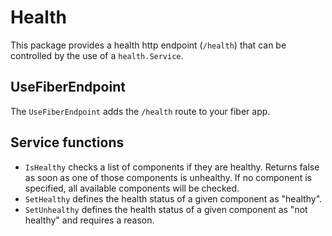 # Health

This package provides a health http endpoint (`/health`) that can be controlled by the use of a `health.Service`.

## UseFiberEndpoint

The `UseFiberEndpoint` adds the `/health` route to your fiber app.

## Service functions

- `IsHealthy` checks a list of components if they are healthy. Returns false as soon as one of those components is unhealthy.
  If no component is specified, all available components will be checked.
- `SetHealthy` defines the health status of a given component as "healthy".
- `SetUnhealthy` defines the health status of a given component as "not healthy" and requires a reason.
